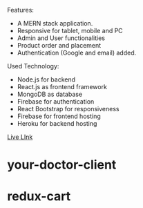 Features:

- A MERN stack application.
- Responsive for tablet, mobile and PC
- Admin and User functionalities
- Product order and placement
- Authentication (Google and email) added.

Used Technology:

- Node.js for backend
- React.js as frontend framework
- MongoDB as database
- Firebase for authentication
- React Bootstrap for responsiveness
- Firebase for frontend hosting
- Heroku for backend hosting

 [Live LInk](https://anis-your-doctor.web.app/)

# your-doctor-client
# redux-cart
